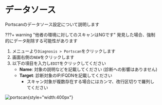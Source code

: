 # データソース

Portscanのデータソース設定について説明します

???+ warning "他者の環境に対してのスキャンはNGです"
    発見した場合、強制的にデータ削除する可能性があります


1. メニューより`Diagnosis > Portscan`をクリックします
2. 画面右側の`NEW`をクリックします
3. 以下の項目を入力し`EDIT`をクリックしてください
    - **Name**: 対象の説明などを記載してください (診断への影響はありません)
    - **Target**: 診断対象のIP/FQDNを記載してください
        - スキャン対象が複数存在する場合にはカンマ、改行区切りで羅列してください

![portscan](/img/diagnosis/portscan_new.png){style="width:400px"}
